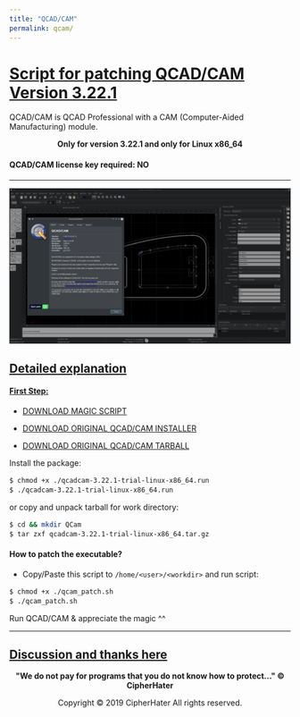 ```yaml
---
title: "QCAD/CAM"
permalink: qcam/
---
```


# [Script for patching QCAD/CAM Version 3.22.1](https://cipherhater.pro/qcam/)

QCAD/CAM is QCAD Professional with a CAM (Computer-Aided Manufacturing) module.

<center>
	<p><b>
		Only for version 3.22.1 and only for Linux x86_64
	</b></p>
</center>

#### QCAD/CAM license key required: NO

---

![QCAM](images/qcam.jpg)


## [Detailed explanation]()


#### [First Step:]()


- [DOWNLOAD MAGIC SCRIPT](https://raw.githubusercontent.com/cipherhater/CipherHater/master/qcam_patch.sh)

- [DOWNLOAD ORIGINAL QCAD/CAM INSTALLER](https://github.com/cipherhaterteam/CipherHater/raw/master/orig/qcadcam-3.22.1-trial-linux-x86_64.run)

- [DOWNLOAD ORIGINAL QCAD/CAM TARBALL](https://github.com/cipherhaterteam/CipherHater/raw/master/orig/qcadcam-3.22.1-trial-linux-x86_64.tar.gz)


Install the package:

```bash
$ chmod +x ./qcadcam-3.22.1-trial-linux-x86_64.run
$ ./qcadcam-3.22.1-trial-linux-x86_64.run
```

or copy and unpack tarball for work directory:

```bash
$ cd && mkdir QCam
$ tar zxf qcadcam-3.22.1-trial-linux-x86_64.tar.gz
``` 

#### How to patch the executable? 


- Copy/Paste this script to `/home/<user>/<workdir>` and run script:

```bash
$ chmod +x ./qcam_patch.sh
$ ./qcam_patch.sh
```


 Run QCAD/CAM & appreciate the magic ^^
 
---

## [Discussion and thanks here](https://gist.github.com/cipherhater/4e75d4e4551db171de03e9618456a7ea)

<center>
    <p><b>
	"We do not pay for programs that you do not know how to protect..." &copy; CipherHater
    </b></p>
</center>

<center>
    <p>
	Copyright &copy; 2019 CipherHater All rights reserved.
    </p>
</center>
